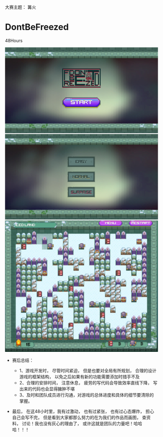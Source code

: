 大赛主题： 篝火
# DontBeFreezed
48Hours

![image](https://github.com/Zhuangdum/DontBeFreezed/blob/master/Description/DBF1.jpg)
![image](https://github.com/Zhuangdum/DontBeFreezed/blob/master/Description/DBF2.jpg)
![image](https://github.com/Zhuangdum/DontBeFreezed/blob/master/Description/DBF5.jpg)

- 赛后总结：
  - 1、游戏开发时， 尽管时间紧迫， 但是也要对全局有所规划， 合理的设计游戏的框架结构， 以免之后如果有新的功能需要添加时措手不及
  - 2、合理的安排时间， 注意休息， 疲劳的写代码会导致效率直线下降， 写出来的代码也会显得臃肿不堪
  - 3、及时和团队成员进行沟通，对游戏的总体进度和具体的细节要清除的掌握。

- 最后， 在这48小时里，我有过激动， 也有过紧张， 也有过心态爆炸， 担心自己会写不完， 但是看到大家都那么努力的在为我们的作品而画图， 查资料， 讨论！我也没有灰心的理由了， 或许这就是团队的力量吧！哈哈哈！！！
